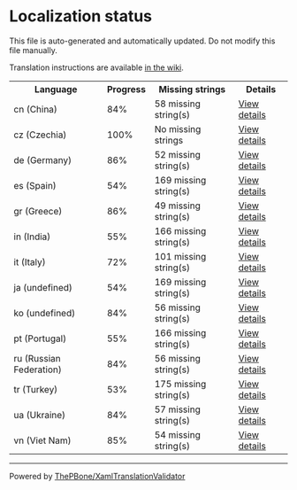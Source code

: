 # Localization status

This file is auto-generated and automatically updated. Do not modify this file manually.

Translation instructions are available [in the wiki](https://github.com/ThePBone/GalaxyBudsClient/wiki/3.-How-to-help-with-translations).

<table>
<tr><th>Language</th><th>Progress</th><th>Missing strings</th><th>Details</th></tr>
<tr><td>cn (China)</td><td>84%</td><td>58 missing string(s)</td><td><a href="cn.md">View details</a></td></tr>
<tr><td>cz (Czechia)</td><td>100%</td><td>No missing strings</td><td><a href="cz.md">View details</a></td></tr>
<tr><td>de (Germany)</td><td>86%</td><td>52 missing string(s)</td><td><a href="de.md">View details</a></td></tr>
<tr><td>es (Spain)</td><td>54%</td><td>169 missing string(s)</td><td><a href="es.md">View details</a></td></tr>
<tr><td>gr (Greece)</td><td>86%</td><td>49 missing string(s)</td><td><a href="gr.md">View details</a></td></tr>
<tr><td>in (India)</td><td>55%</td><td>166 missing string(s)</td><td><a href="in.md">View details</a></td></tr>
<tr><td>it (Italy)</td><td>72%</td><td>101 missing string(s)</td><td><a href="it.md">View details</a></td></tr>
<tr><td>ja (undefined)</td><td>54%</td><td>169 missing string(s)</td><td><a href="ja.md">View details</a></td></tr>
<tr><td>ko (undefined)</td><td>84%</td><td>56 missing string(s)</td><td><a href="ko.md">View details</a></td></tr>
<tr><td>pt (Portugal)</td><td>55%</td><td>166 missing string(s)</td><td><a href="pt.md">View details</a></td></tr>
<tr><td>ru (Russian Federation)</td><td>84%</td><td>56 missing string(s)</td><td><a href="ru.md">View details</a></td></tr>
<tr><td>tr (Turkey)</td><td>53%</td><td>175 missing string(s)</td><td><a href="tr.md">View details</a></td></tr>
<tr><td>ua (Ukraine)</td><td>84%</td><td>57 missing string(s)</td><td><a href="ua.md">View details</a></td></tr>
<tr><td>vn (Viet Nam)</td><td>85%</td><td>54 missing string(s)</td><td><a href="vn.md">View details</a></td></tr>

</table>

__________

Powered by [ThePBone/XamlTranslationValidator](https://github.com/ThePBone/XamlTranslationValidator)